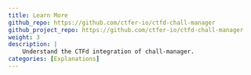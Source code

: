 ```yaml
---
title: Learn More
github_repo: https://github.com/ctfer-io/ctfd-chall-manager
github_project_repo: https://github.com/ctfer-io/ctfd-chall-manager
weight: 3
description: |
    Understand the CTFd integration of chall-manager.
categories: [Explanations]
---
```

